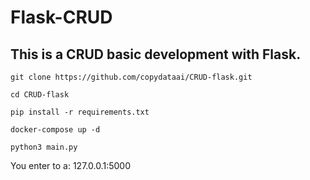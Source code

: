 # Flask-CRUD
## This is a CRUD basic development with Flask.

```
git clone https://github.com/copydataai/CRUD-flask.git

cd CRUD-flask

pip install -r requirements.txt

docker-compose up -d 

python3 main.py
```
You enter to a: 127.0.0.1:5000
